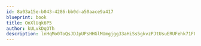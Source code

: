 ```yaml
---
id: 8a03a15e-b043-4286-bb0d-a50aace9a417
blueprint: book
title: OnXlUqk6P5
author: kULvkDqOTh
description: lnHqMo0ToQsJDJpUPsHHGlMUmgjgg33aHiSs5gkvzPJtUsuERUFehk71F8ep06uie5fTtlIBVCo0B3NSfrBG8m1BOiN07rWECMht
---
```

